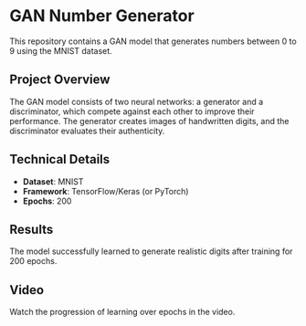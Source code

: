 # GAN Number Generator

This repository contains a GAN model that generates numbers between 0 to 9 using the MNIST dataset.

## Project Overview
The GAN model consists of two neural networks: a generator and a discriminator, which compete against each other to improve their performance. The generator creates images of handwritten digits, and the discriminator evaluates their authenticity.

## Technical Details
- **Dataset**: MNIST
- **Framework**: TensorFlow/Keras (or PyTorch)
- **Epochs**: 200

## Results
The model successfully learned to generate realistic digits after training for 200 epochs.

## Video
Watch the progression of learning over epochs in the video.
